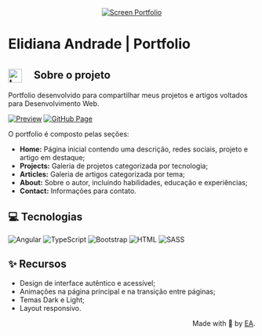 <div id="top" align="center">
  <a href="https://elidianaandrade.github.io/">
    <img alt="Screen Portfolio" src="https://user-images.githubusercontent.com/97471199/228679425-3179c96a-cbee-4b58-9b7f-7240700043df.jpg">
  </a>
</div>

# Elidiana Andrade | Portfolio

<h2>
    <img align="center" alt="Logo Elidiana Andrade" width="28px" src="https://elidianaandrade.github.io/assets/images/ea-logo.webp">
    <span>ﾠSobre o projeto</span>
</h2>

Portfolio desenvolvido para compartilhar meus projetos e artigos voltados para Desenvolvimento Web. 

[![Preview](https://img.shields.io/badge/Preview-000?style=for-the-badge&logo=github&logoColor=7520FF)](https://elidianaandrade.github.io/)
[![GitHub Page](https://img.shields.io/badge/elidianaandrade.github.io-7520FF?style=for-the-badge)](https://elidianaandrade.github.io/)

O portfolio é composto pelas seções: 
- **Home:** Página inicial contendo uma descrição, redes sociais, projeto e artigo em destaque; 
- **Projects:** Galeria de projetos categorizada por tecnologia; 
- **Articles:** Galeria de artigos categorizada por tema; 
- **About:** Sobre o autor, incluindo habilidades, educação e experiências; 
- **Contact:** Informações para contato.



## 💻 Tecnologias
![Angular](https://img.shields.io/badge/Angular-000?style=for-the-badge&logo=angular&logoColor=7520FF)
![TypeScript](https://img.shields.io/badge/TypeScript-000?style=for-the-badge&logo=typescript&logoColor=7520FF)
![Bootstrap](https://img.shields.io/badge/Bootstrap-000?style=for-the-badge&logo=bootstrap&logoColor=7520FF)
![HTML](https://img.shields.io/badge/HTML-000?style=for-the-badge&logo=html5&logoColor=7520FF)
![SASS](https://img.shields.io/badge/SASS-000?style=for-the-badge&logo=sass&logoColor=7520FF)

## ✨ Recursos
- Design de interface autêntico e acessível;
- Animações na página principal e na transição entre páginas;
- Temas Dark e Light;
- Layout responsivo.

<div align="right">Made with 💜 by <a href="https://github.com/elidianaandrade">EA</a>.</div>
